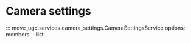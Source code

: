 # Camera settings

::: move_ugc.services.camera_settings.CameraSettingsService
    options:
        members:
            - list

